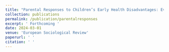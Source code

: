 ```yaml
---
title: "Parental Responses to Children’s Early Health Disadvantages: Evidence from a British Twin Study. "
collection: publications
permalink: /publication/parentalresponses
excerpt: ' Forthcoming '
date: 2024-03-01 
venue: 'European Sociological Review'
paperurl: ' '
citation: ' '
---
```


